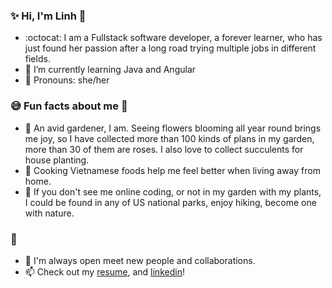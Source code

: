 ### :sparkles: Hi, I'm Linh :wave: 

- :octocat:   I am a Fullstack software developer, a forever learner, who has just found her passion after a long road trying multiple jobs in different fields.
- 🌱 I’m currently learning Java and Angular
- :blossom: Pronouns: she/her
 ### :sweat_smile: Fun facts about me :rose:
 
 - :evergreen_tree: An avid gardener, I am. Seeing flowers blooming all year round brings me joy, so I have collected more than 100 kinds of plans in my garden, more than 30 of them are roses. I also love to collect succulents for house planting.
 - :stew: Cooking Vietnamese foods help me feel better when living away from home.
 - :feet: If you don't see me online coding, or not in my garden with my plants, I could be found in any of US national parks, enjoy hiking, become one with nature.
 
### :speech_balloon:
- :raised_hands: I'm always open meet new people and collaborations.
- 📫 Check out my [resume](https://drive.google.com/file/d/1p4wzW1tTd8EfRO10mKBy9y_xpZQ9Yp3c/view?usp=sharing),  and [linkedin](https://www.linkedin.com/in/linh-vu-de/)!
